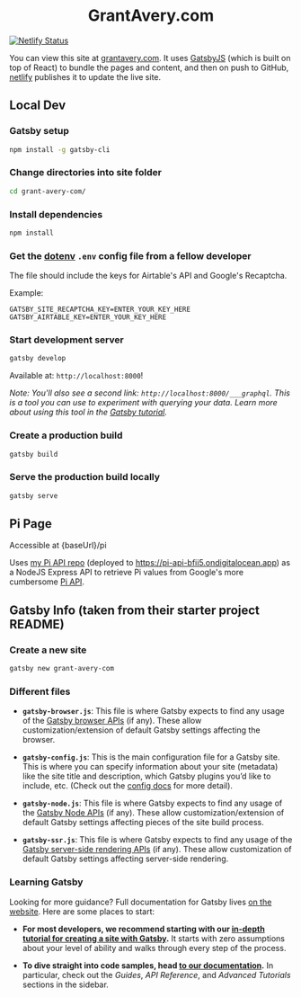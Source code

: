 <h1 align="center">
  GrantAvery.com
</h1>

[![Netlify Status](https://api.netlify.com/api/v1/badges/12aa2b03-e92c-4c42-a5fd-038f8d1dae58/deploy-status)](https://app.netlify.com/sites/grant-avery-com/deploys)

You can view this site at [grantavery.com](https://www.grantavery.com/). It uses [GatsbyJS](https://www.gatsbyjs.org/) (which is built on top of React) to bundle the pages and content, and then on push to GitHub, [netlify](https://www.netlify.com/) publishes it to update the live site.

## Local Dev

### Gatsby setup

```sh
npm install -g gatsby-cli
```

### Change directories into site folder

```sh
cd grant-avery-com/
```

### Install dependencies

```sh
npm install
```

### Get the [dotenv](https://www.npmjs.com/package/dotenv) `.env` config file from a fellow developer

The file should include the keys for Airtable's API and Google's Recaptcha.

Example:
```
GATSBY_SITE_RECAPTCHA_KEY=ENTER_YOUR_KEY_HERE
GATSBY_AIRTABLE_KEY=ENTER_YOUR_KEY_HERE
```

### Start development server

```sh
gatsby develop
```

Available at: `http://localhost:8000`!

*Note: You'll also see a second link: `http://localhost:8000/___graphql`. This is a tool you can use to experiment with querying your data. Learn more about using this tool in the [Gatsby tutorial](https://www.gatsbyjs.org/tutorial/part-five/#introducing-graphiql).*

### Create a production build

```sh
gatsby build
```

### Serve the production build locally

```sh
gatsby serve
```

## Pi Page

Accessible at {baseUrl}/pi

Uses [my Pi API repo](https://github.com/grantavery/pi-api) (deployed to https://pi-api-bfii5.ondigitalocean.app) as a NodeJS Express API to retrieve Pi values from Google's more cumbersome [Pi API](https://pi.delivery/).

## Gatsby Info (taken from their starter project README)

### Create a new site

```sh
gatsby new grant-avery-com
```

### Different files

- **`gatsby-browser.js`**: This file is where Gatsby expects to find any usage of the [Gatsby browser APIs](https://www.gatsbyjs.org/docs/browser-apis/) (if any). These allow customization/extension of default Gatsby settings affecting the browser.

- **`gatsby-config.js`**: This is the main configuration file for a Gatsby site. This is where you can specify information about your site (metadata) like the site title and description, which Gatsby plugins you’d like to include, etc. (Check out the [config docs](https://www.gatsbyjs.org/docs/gatsby-config/) for more detail).

- **`gatsby-node.js`**: This file is where Gatsby expects to find any usage of the [Gatsby Node APIs](https://www.gatsbyjs.org/docs/node-apis/) (if any). These allow customization/extension of default Gatsby settings affecting pieces of the site build process.

- **`gatsby-ssr.js`**: This file is where Gatsby expects to find any usage of the [Gatsby server-side rendering APIs](https://www.gatsbyjs.org/docs/ssr-apis/) (if any). These allow customization of default Gatsby settings affecting server-side rendering.

### Learning Gatsby

Looking for more guidance? Full documentation for Gatsby lives [on the website](https://www.gatsbyjs.org/). Here are some places to start:

- **For most developers, we recommend starting with our [in-depth tutorial for creating a site with Gatsby](https://www.gatsbyjs.org/tutorial/).** It starts with zero assumptions about your level of ability and walks through every step of the process.

- **To dive straight into code samples, head [to our documentation](https://www.gatsbyjs.org/docs/).** In particular, check out the _Guides_, _API Reference_, and _Advanced Tutorials_ sections in the sidebar.

